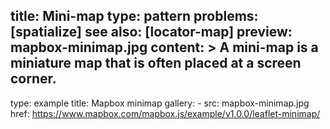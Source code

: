 title: Mini-map
type: pattern
problems: [spatialize]
see also: [locator-map]
preview: mapbox-minimap.jpg
content: >
    A mini-map is a miniature map that is often placed at a screen corner. 
---
type: example
title: Mapbox minimap
gallery:
    - src: mapbox-minimap.jpg
      href: https://www.mapbox.com/mapbox.js/example/v1.0.0/leaflet-minimap/


